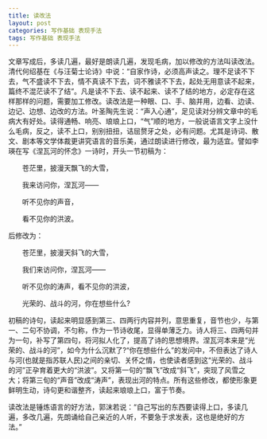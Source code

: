 ```yaml
---
title: 读改法
layout: post
categories: 写作基础 表现手法
tags: 写作基础 表现手法
---
```


文章写成后，多读几遍，最好是朗读几遍，发现毛病，加以修改的方法叫读改法。清代何绍基在《与汪菊士论诗》中说：“自家作诗，必须高声读之。理不足读不下去，气不盛读不下去，情不真读不下去，词不雅读不下去，起处无用意读不起来，篇终不混茫读不了结”。凡是读不下去、读不起来、读不了结的地方，必定存在这样那样的问题，需要加工修改。读改法是一种眼、口、手、脑并用，边看、边读、边记、边想、边改的方法。叶圣陶先生说：“声入心通”，足见读对分辨文章中的毛病大有好处。读得通畅、响亮、琅琅上口，“气”顺的地方，一般说语言文字上没什么毛病，反之，读不上口，别别扭扭，诘屈赘牙之处，必有问题。尤其是诗词、散文、剧本等文学体裁更讲究语言的音乐美，通过朗读进行修改，最为适宜。譬如李瑛在写《涅瓦河的怀念》一诗时，开头一节初稿为：

　　苍茫里，披漫天飘飞的大雪，

　　我来访问你，涅瓦河——

　　听不见你的声音，

　　看不见你的洪波。

后修改为：

　　苍茫里，披漫天斜飞的大雪，

　　我们来访问你，涅瓦河——

　　听不见你的涛声，看不见你的洪波，

　　光荣的、战斗的河，你在想些什么?

初稿的诗句，读起来明显感到第三、四两行内容并列，意思重复，音节也少，与第一、二句不协调，不匀称，作为一节诗收尾，显得单薄乏力。诗人将三、四两句并为一句，补写了第四句，将河拟人化了，提高了诗的思想境界。涅瓦河本来是“光荣的、战斗的河”，如今为什么沉默了?“你在想些什么”的发问中，不但表达了诗人与河(也就是指苏联人民)之间的亲切、关怀之情，也使读者感到这“光荣的、战斗的河”正孕育着更大的“洪波”。又将第一句的“飘飞”改成“斜飞”，突现了风雪之大；将第三旬的“声音”改成“涛声”，表现出河的特点。所有这些修改，都使形象更鲜明生动，诗句更和谐整齐，读起来琅琅上口，富于节奏。

读改法是锤炼语言的好方法，郭沫若说：“自己写出的东西要读得上口，多读几遍，多改几遍，先朗诵给自己亲近的人听，不要急于求发表，这也是绝好的方法。” 